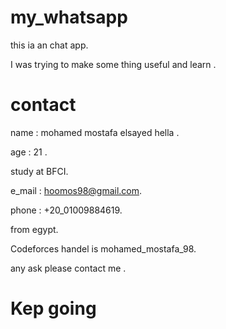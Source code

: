 # my_whatsapp
this ia an chat app.

I was trying to make some thing useful and learn .

# contact

name : mohamed mostafa elsayed hella .

age : 21 .

study at BFCI.

e_mail : hoomos98@gmail.com.

phone : +20_01009884619.

from egypt.

Codeforces handel is mohamed_mostafa_98.

any ask please contact me .

# Kep going
